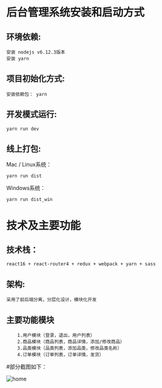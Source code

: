 # 后台管理系统安装和启动方式
## 环境依赖:
```
安装 nodejs v6.12.3版本
安装 yarn
```
## 项目初始化方式:
```
安装依赖包： yarn
```
## 开发模式运行:
```
yarn run dev
```
## 线上打包:
Mac / Linux系统：
```
yarn run dist
```
Windows系统：
```
yarn run dist_win
```
# 技术及主要功能
## 技术栈：
```
react16 + react-router4 + redux + webpack + yarn + sass
```
## 架构:
    采用了前后端分离，分层化设计，模块化开发
## 主要功能模块
```
    1.用户模块（登录，退出，用户列表）
    2.商品模块（商品列表，商品详情，添加/修改商品）
    3.品类模块（品类列表，添加品类，修改品类名称）
    4.订单模块（订单列表，订单详情，发货）
```
#部分截图如下：

![home](https://github.com/dj49846917/react-system/tree/master/static/home.png)


